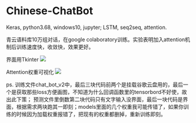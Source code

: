# Chinese-ChatBot

Keras, python3.68, windows10, jupyter;
LSTM, seq2seq, attention.

  青云语料库10万组对话，在google colaboratory训练。实验表明加入attention机制后训练速度快，收敛快，效果更好。

界面用Tkinter
![](https://github.com/jiayiwang5/Chinese-ChatBot/blob/master/image/image.png)

Attention权重可视化
![](https://github.com/jiayiwang5/Chinese-ChatBot/blob/master/image/image2.png)

ps.
训练文件chat_bot_v2中，最后三块代码前两个是挂载谷歌云盘用的，最后一个是获取那些loss方便画图，不知道为什么回调函数里的tensorbord不好使，故出此下策；
预测文件里倒数第二块代码只有文字输入没界面，最后一块代码是界面，根据需求两块跑其一即刻；models里面的几个权重我可能传错了，如果你训练的时候因为加载权重报错了，把现有的权重都删掉，重新训练即刻。

